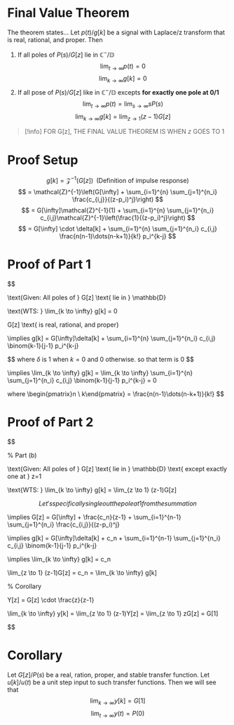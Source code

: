 # Final Value Theorem

The theorem states...
Let $p(t) / g[k]$ be a signal with Laplace/z transform that is real, rational, and proper. Then
1. If all poles of $P(s)/G[z]$ lie in $\mathbb{C}^{-}/\mathbb{D}$
$$
\lim_{ t \to \infty } p(t)=0
$$
$$
\lim_{ k \to \infty }g[k]=0 
$$
2. If all pose of $P(s) / G[z]$ like in $\mathbb{C}^{-}/\mathbb{D}$ excepts **for exactly one pole at 0/1**
$$
\lim_{ t \to \infty } p(t)=\lim_{ s \to \infty } sP(s)
$$
$$
\lim_{ k \to \infty } g[k]=\lim_{ z \to 1 } (z-1)G[z]
$$
> [!info] FOR G[z], THE FINAL VALUE THEOREM IS WHEN $z$ GOES TO 1
# Proof Setup 
$$
g[k] = \mathcal{Z}^{-1}(G[z]) \;\;\text{(Definition of impulse response)}
$$
$$
= \mathcal{Z}^{-1}\left(G[\infty] + \sum_{i=1}^{n} \sum_{j=1}^{n_i} \frac{c_{i,j}}{(z-p_i)^j}\right)
$$
$$
= G[\infty]\mathcal{Z}^{-1}(1) + \sum_{i=1}^{n} \sum_{j=1}^{n_i} c_{i,j}\mathcal{Z}^{-1}\left(\frac{1}{(z-p_i)^j}\right)
$$
$$
= G[\infty] \cdot \delta[k] + \sum_{i=1}^{n} \sum_{j=1}^{n_i} c_{i,j} \frac{n(n-1)\dots(n-k+1)}{k!} p_i^{k-j}
$$
# Proof of Part 1
$$

\text{Given: All poles of } G[z] \text{ lie in } \mathbb{D}

$$
$$

\text{WTS: } \lim_{k \to \infty} g[k] = 0

$$
$$

G[z] \text{ is real, rational, and proper}

$$
$$

\implies g[k] = G[\infty]\delta[k] + \sum_{i=1}^{n} \sum_{j=1}^{n_i} c_{i,j} \binom{k-1}{j-1} p_i^{k-j}

$$
where $\delta$ is 1 when $k=0$ and 0 otherwise. so that term is 0
$$

\implies \lim_{k \to \infty} g[k] = \lim_{k \to \infty} \sum_{i=1}^{n} \sum_{j=1}^{n_i} c_{i,j} \binom{k-1}{j-1} p_i^{k-j} = 0

$$
$$
where \begin{pmatrix}n \\
k\end{pmatrix} =
\frac{n(n-1)\dots(n-k+1)}{k!}
$$
# Proof of Part 2
$$

% Part (b)

\text{Given: All poles of } G[z] \text{ lie in } \mathbb{D} \text{ except exactly one at } z=1

$$
$$

\text{WTS: } \lim_{k \to \infty} g[k] = \lim_{z \to 1} (z-1)G[z]

$$
Let's specifically single out the pole at 1 from the summation
$$

\implies G[z] = G[\infty] + \frac{c_n}{z-1} + \sum_{i=1}^{n-1} \sum_{j=1}^{n_i} \frac{c_{i,j}}{(z-p_i)^j}

$$
$$

\implies g[k] = G[\infty]\delta[k] + c_n + \sum_{i=1}^{n-1} \sum_{j=1}^{n_i} c_{i,j} \binom{k-1}{j-1} p_i^{k-j}

$$
$$

\implies \lim_{k \to \infty} g[k] = c_n

$$
$$

\lim_{z \to 1} (z-1)G[z] = c_n = \lim_{k \to \infty} g[k]

$$
$$

% Corollary

Y[z] = G[z] \cdot \frac{z}{z-1}

$$
$$

\lim_{k \to \infty} y[k] = \lim_{z \to 1} (z-1)Y[z] = \lim_{z \to 1} zG[z] = G[1]

$$

# Corollary
Let $G[z] / P(s)$ be a real, ration, proper, and stable transfer function. Let $u[k] / u(t)$ be a unit step input to  such transfer functions. Then we will see that
$$
\lim_{ k \to \infty } y[k]=G[1]
$$
$$
\lim_{ t \to \infty } y(t)=P(0)
$$